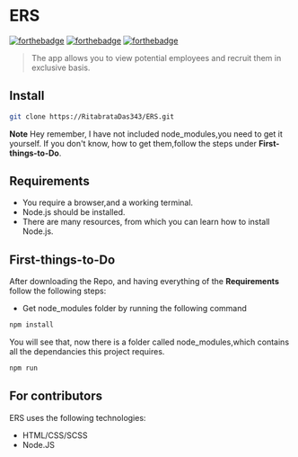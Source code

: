 # ERS

[![forthebadge](https://forthebadge.com/images/badges/uses-html.svg)](https://forthebadge.com) 
[![forthebadge](https://forthebadge.com/images/badges/uses-css.svg)](https://forthebadge.com)
[![forthebadge](https://forthebadge.com/images/badges/uses-js.svg)](https://forthebadge.com)<br>

> The app allows you to view potential employees and recruit them in exclusive basis.

## Install
```sh
git clone https://RitabrataDas343/ERS.git
```

**Note**
Hey remember, I have not included node_modules,you need to get it yourself. If you don't know, how to get them,follow the steps under **First-things-to-Do**.

## Requirements
- You require a browser,and a working terminal.
- Node.js should be installed.
- There are many resources, from which you can learn how to install Node.js.
    
## First-things-to-Do
After downloading the Repo, and having everything of the **Requirements** follow the following steps:
- Get node_modules folder by running the following command
```sh
npm install
```
  You will see that, now there is a folder called node_modules,which contains all the dependancies this project requires.
  
 ```sh
npm run
```


## For contributors

ERS uses the following technologies:

+ HTML/CSS/SCSS
+ Node.JS

